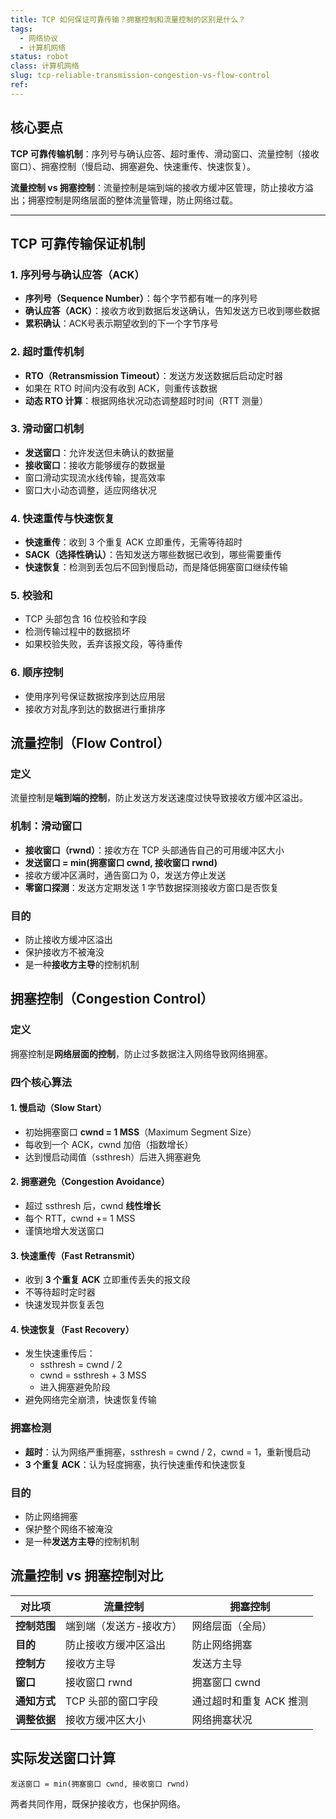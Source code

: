 ```yaml
---
title: TCP 如何保证可靠传输？拥塞控制和流量控制的区别是什么？
tags:
  - 网络协议
  - 计算机网络
status: robot
class: 计算机网络
slug: tcp-reliable-transmission-congestion-vs-flow-control
ref:
---
```


## 核心要点

**TCP 可靠传输机制**：序列号与确认应答、超时重传、滑动窗口、流量控制（接收窗口）、拥塞控制（慢启动、拥塞避免、快速重传、快速恢复）。

**流量控制 vs 拥塞控制**：流量控制是端到端的接收方缓冲区管理，防止接收方溢出；拥塞控制是网络层面的整体流量管理，防止网络过载。

---

## TCP 可靠传输保证机制

### 1. 序列号与确认应答（ACK）
- **序列号（Sequence Number）**：每个字节都有唯一的序列号
- **确认应答（ACK）**：接收方收到数据后发送确认，告知发送方已收到哪些数据
- **累积确认**：ACK号表示期望收到的下一个字节序号

### 2. 超时重传机制
- **RTO（Retransmission Timeout）**：发送方发送数据后启动定时器
- 如果在 RTO 时间内没有收到 ACK，则重传该数据
- **动态 RTO 计算**：根据网络状况动态调整超时时间（RTT 测量）

### 3. 滑动窗口机制
- **发送窗口**：允许发送但未确认的数据量
- **接收窗口**：接收方能够缓存的数据量
- 窗口滑动实现流水线传输，提高效率
- 窗口大小动态调整，适应网络状况

### 4. 快速重传与快速恢复
- **快速重传**：收到 3 个重复 ACK 立即重传，无需等待超时
- **SACK（选择性确认）**：告知发送方哪些数据已收到，哪些需要重传
- **快速恢复**：检测到丢包后不回到慢启动，而是降低拥塞窗口继续传输

### 5. 校验和
- TCP 头部包含 16 位校验和字段
- 检测传输过程中的数据损坏
- 如果校验失败，丢弃该报文段，等待重传

### 6. 顺序控制
- 使用序列号保证数据按序到达应用层
- 接收方对乱序到达的数据进行重排序

## 流量控制（Flow Control）

### 定义
流量控制是**端到端的控制**，防止发送方发送速度过快导致接收方缓冲区溢出。

### 机制：滑动窗口
- **接收窗口（rwnd）**：接收方在 TCP 头部通告自己的可用缓冲区大小
- **发送窗口 = min(拥塞窗口 cwnd, 接收窗口 rwnd)**
- 接收方缓冲区满时，通告窗口为 0，发送方停止发送
- **零窗口探测**：发送方定期发送 1 字节数据探测接收方窗口是否恢复

### 目的
- 防止接收方缓冲区溢出
- 保护接收方不被淹没
- 是一种**接收方主导**的控制机制

## 拥塞控制（Congestion Control）

### 定义
拥塞控制是**网络层面的控制**，防止过多数据注入网络导致网络拥塞。

### 四个核心算法

#### 1. 慢启动（Slow Start）
- 初始拥塞窗口 **cwnd = 1 MSS**（Maximum Segment Size）
- 每收到一个 ACK，cwnd 加倍（指数增长）
- 达到慢启动阈值（ssthresh）后进入拥塞避免

#### 2. 拥塞避免（Congestion Avoidance）
- 超过 ssthresh 后，cwnd **线性增长**
- 每个 RTT，cwnd += 1 MSS
- 谨慎地增大发送窗口

#### 3. 快速重传（Fast Retransmit）
- 收到 **3 个重复 ACK** 立即重传丢失的报文段
- 不等待超时定时器
- 快速发现并恢复丢包

#### 4. 快速恢复（Fast Recovery）
- 发生快速重传后：
  - ssthresh = cwnd / 2
  - cwnd = ssthresh + 3 MSS
  - 进入拥塞避免阶段
- 避免网络完全崩溃，快速恢复传输

### 拥塞检测
- **超时**：认为网络严重拥塞，ssthresh = cwnd / 2，cwnd = 1，重新慢启动
- **3 个重复 ACK**：认为轻度拥塞，执行快速重传和快速恢复

### 目的
- 防止网络拥塞
- 保护整个网络不被淹没
- 是一种**发送方主导**的控制机制

## 流量控制 vs 拥塞控制对比

| 对比项 | 流量控制 | 拥塞控制 |
|--------|----------|----------|
| **控制范围** | 端到端（发送方-接收方） | 网络层面（全局） |
| **目的** | 防止接收方缓冲区溢出 | 防止网络拥塞 |
| **控制方** | 接收方主导 | 发送方主导 |
| **窗口** | 接收窗口 rwnd | 拥塞窗口 cwnd |
| **通知方式** | TCP 头部的窗口字段 | 通过超时和重复 ACK 推测 |
| **调整依据** | 接收方缓冲区大小 | 网络拥塞状况 |

## 实际发送窗口计算

```
发送窗口 = min(拥塞窗口 cwnd, 接收窗口 rwnd)
```

两者共同作用，既保护接收方，也保护网络。
